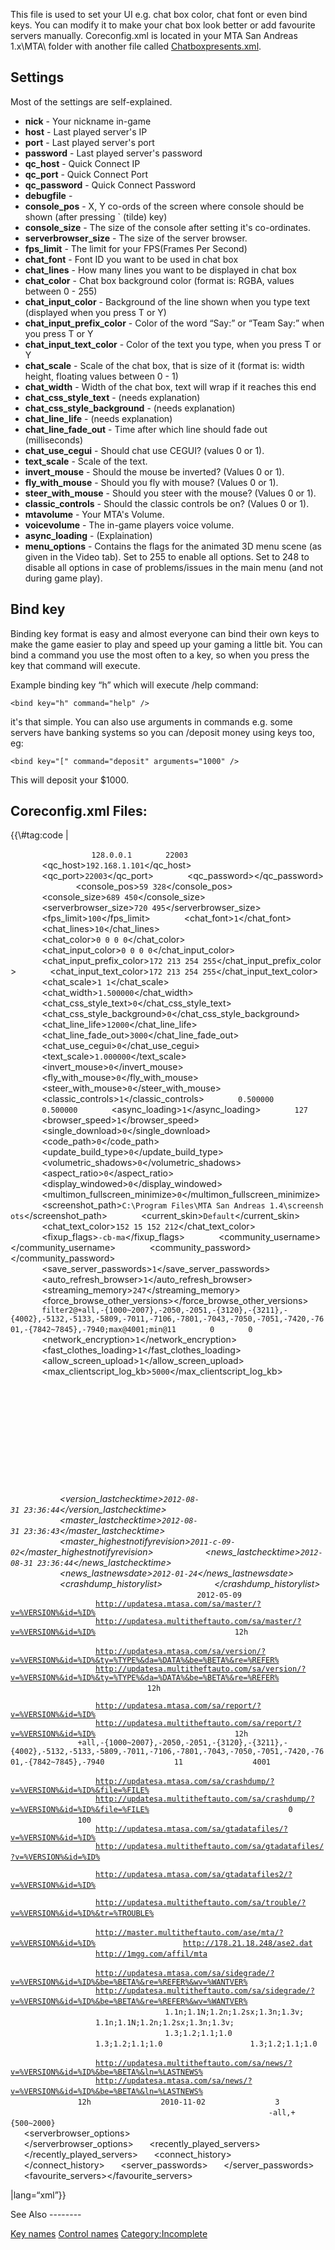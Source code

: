 This file is used to set your UI e.g. chat box color, chat font or even bind keys. You can modify it to make your chat box look better or add favourite servers manually. Coreconfig.xml is located in your MTA San Andreas 1.x\\MTA\\ folder with another file called [Chatboxpresents.xml](/docs/chatboxpresents.xml.md "wikilink").

Settings
--------

Most of the settings are self-explained.

-   **nick** - Your nickname in-game
-   **host** - Last played server's IP
-   **port** - Last played server's port
-   **password** - Last played server's password
-   **qc\_host** - Quick Connect IP
-   **qc\_port** - Quick Connect Port
-   **qc\_password** - Quick Connect Password
-   **debugfile** -
-   **console\_pos** - X, Y co-ords of the screen where console should be shown (after pressing \` (tilde) key)
-   **console\_size** - The size of the console after setting it's co-ordinates.
-   **serverbrowser\_size** - The size of the server browser.
-   **fps\_limit** - The limit for your FPS(Frames Per Second)
-   **chat\_font** - Font ID you want to be used in chat box
-   **chat\_lines** - How many lines you want to be displayed in chat box
-   **chat\_color** - Chat box background color (format is: RGBA, values between 0 - 255)
-   **chat\_input\_color** - Background of the line shown when you type text (displayed when you press T or Y)
-   **chat\_input\_prefix\_color** - Color of the word “Say:” or “Team Say:” when you press T or Y
-   **chat\_input\_text\_color** - Color of the text you type, when you press T or Y
-   **chat\_scale** - Scale of the chat box, that is size of it (format is: width height, floating values between 0 - 1)
-   **chat\_width** - Width of the chat box, text will wrap if it reaches this end
-   **chat\_css\_style\_text** - (needs explanation)
-   **chat\_css\_style\_background** - (needs explanation)
-   **chat\_line\_life** - (needs explanation)
-   **chat\_line\_fade\_out** - Time after which line should fade out (milliseconds)
-   **chat\_use\_cegui** - Should chat use CEGUI? (values 0 or 1).
-   **text\_scale** - Scale of the text.
-   **invert\_mouse** - Should the mouse be inverted? (Values 0 or 1).
-   **fly\_with\_mouse** - Should you fly with mouse? (Values 0 or 1).
-   **steer\_with\_mouse** - Should you steer with the mouse? (Values 0 or 1).
-   **classic\_controls** - Should the classic controls be on? (Values 0 or 1).
-   **mtavolume** - Your MTA's Volume.
-   **voicevolume** - The in-game players voice volume.
-   **async\_loading** - (Explaination)
-   **menu\_options** - Contains the flags for the animated 3D menu scene (as given in the Video tab). Set to 255 to enable all options. Set to 248 to disable all options in case of problems/issues in the main menu (and not during game play).

Bind key
--------

Binding key format is easy and almost everyone can bind their own keys to make the game easier to play and speed up your gaming a little bit. You can bind a command you use the most often to a key, so when you press the key that command will execute.

Example binding key “h” which will execute /help command:

    <bind key="h" command="help" />

it's that simple. You can also use arguments in commands e.g. some servers have banking systems so you can /deposit money using keys too, eg:

    <bind key="[" command="deposit" arguments="1000" />

This will deposit your $1000.

Coreconfig.xml Files:
---------------------

<section name="1.4" class="client">
{{\#tag:code | <mainconfig>

`   `<settings>
`       `<nick></nick>
`       `<host>`128.0.0.1`</host>
`       `<port>`22003`</port>
`       `<password></password>
`       `<qc_host>`192.168.1.101`</qc_host>
`       `<qc_port>`22003`</qc_port>
`       `<qc_password></qc_password>
`       `<debugfile></debugfile>
`       `<console_pos>`59 328`</console_pos>
`       `<console_size>`689 450`</console_size>
`       `<serverbrowser_size>`720 495`</serverbrowser_size>
`       `<fps_limit>`100`</fps_limit>
`       `<chat_font>`1`</chat_font>
`       `<chat_lines>`10`</chat_lines>
`       `<chat_color>`0 0 0 0`</chat_color>
`       `<chat_input_color>`0 0 0 0`</chat_input_color>
`       `<chat_input_prefix_color>`172 213 254 255`</chat_input_prefix_color>
`       `<chat_input_text_color>`172 213 254 255`</chat_input_text_color>
`       `<chat_scale>`1 1`</chat_scale>
`       `<chat_width>`1.500000`</chat_width>
`       `<chat_css_style_text>`0`</chat_css_style_text>
`       `<chat_css_style_background>`0`</chat_css_style_background>
`       `<chat_line_life>`12000`</chat_line_life>
`       `<chat_line_fade_out>`3000`</chat_line_fade_out>
`       `<chat_use_cegui>`0`</chat_use_cegui>
`       `<text_scale>`1.000000`</text_scale>
`       `<invert_mouse>`0`</invert_mouse>
`       `<fly_with_mouse>`0`</fly_with_mouse>
`       `<steer_with_mouse>`0`</steer_with_mouse>
`       `<classic_controls>`1`</classic_controls>
`       `<mtavolume>`0.500000`</mtavolume>
`       `<voicevolume>`0.500000`</voicevolume>
`       `<async_loading>`1`</async_loading>
`       `<mapalpha>`127`</mapalpha>
`       `<browser_speed>`1`</browser_speed>
`       `<single_download>`0`</single_download>
`       `<code_path>`0`</code_path>
`       `<update_build_type>`0`</update_build_type>
`       `<volumetric_shadows>`0`</volumetric_shadows>
`       `<aspect_ratio>`0`</aspect_ratio>
`       `<display_windowed>`0`</display_windowed>
`       `<multimon_fullscreen_minimize>`0`</multimon_fullscreen_minimize>
`       `<screenshot_path>`C:\Program Files\MTA San Andreas 1.4\screenshots`</screenshot_path>
`       `<current_skin>`Default`</current_skin>
`       `<chat_text_color>`152 15 152 212`</chat_text_color>
`       `<fixup_flags>`-cb-ma`</fixup_flags>
`       `<community_username></community_username>
`       `<community_password></community_password>
`       `<save_server_passwords>`1`</save_server_passwords>
`       `<auto_refresh_browser>`1`</auto_refresh_browser>
`       `<streaming_memory>`247`</streaming_memory>
`       `<force_browse_other_versions></force_browse_other_versions>
`       `<reportsettings>`filter2@+all,-{1000~2007},-2050,-2051,-{3120},-{3211},-{4002},-5132,-5133,-5809,-7011,-7106,-7801,-7043,-7050,-7051,-7420,-7601,-{7842~7845},-7940;max@4001;min@11`</reportsettings>
`       `<anisotropic>`0`</anisotropic>
`       `<grass>`0`</grass>
`       `<network_encryption>`1`</network_encryption>
`       `<fast_clothes_loading>`1`</fast_clothes_loading>
`       `<allow_screen_upload>`1`</allow_screen_upload>
`       `<max_clientscript_log_kb>`5000`</max_clientscript_log_kb>
`   `</settings>
`   `<binds>
`       `<bind key="num_0" control="fire"></bind>
`       `<bind key="lctrl" control="fire"></bind>
`       `<bind key="mouse1" control="fire"></bind>
`       `<bind key="e" control="next_weapon"></bind>
`       `<bind key="num_enter" control="next_weapon"></bind>
`       `<bind key="q" control="previous_weapon"></bind>
`       `<bind key="num_dec" control="previous_weapon"></bind>
`       `<bind key="arrow_u" control="forwards"></bind>
`       `<bind key="w" control="forwards"></bind>
`       `<bind key="arrow_d" control="backwards"></bind>
`       `<bind key="s" control="backwards"></bind>
`       `<bind key="arrow_l" control="left"></bind>
`       `<bind key="a" control="left"></bind>
`       `<bind key="arrow_r" control="right"></bind>
`       `<bind key="d" control="right"></bind>
`       `<bind key="pgup" control="zoom_in"></bind>
`       `<bind key="x" control="zoom_in"></bind>
`       `<bind key="mouse_wheel_up" control="zoom_in"></bind>
`       `<bind key="pgdn" control="zoom_out"></bind>
`       `<bind key="z" control="zoom_out"></bind>
`       `<bind key="mouse_wheel_down" control="zoom_out"></bind>
`       `<bind key="enter" control="enter_exit"></bind>
`       `<bind key="v" control="change_camera"></bind>
`       `<bind key="home" control="change_camera"></bind>
`       `<bind key="space" control="jump"></bind>
`       `<bind key="lshift" control="sprint"></bind>
`       `<bind key="mouse3" control="look_behind"></bind>
`       `<bind key="c" control="crouch"></bind>
`       `<bind key="tab" control="action"></bind>
`       `<bind key="lalt" control="walk"></bind>
`       `<bind key="rctrl" control="vehicle_fire"></bind>
`       `<bind key="lalt" control="vehicle_fire"></bind>
`       `<bind key="mouse1" control="vehicle_fire"></bind>
`       `<bind key="lctrl" control="vehicle_secondary_fire"></bind>
`       `<bind key="num_0" control="vehicle_secondary_fire"></bind>
`       `<bind key="a" control="vehicle_left"></bind>
`       `<bind key="arrow_l" control="vehicle_left"></bind>
`       `<bind key="d" control="vehicle_right"></bind>
`       `<bind key="arrow_r" control="vehicle_right"></bind>
`       `<bind key="arrow_u" control="steer_forward"></bind>
`       `<bind key="arrow_d" control="steer_back"></bind>
`       `<bind key="w" control="accelerate"></bind>
`       `<bind key="s" control="brake_reverse"></bind>
`       `<bind key="x" control="radio_next"></bind>
`       `<bind key="z" control="radio_previous"></bind>
`       `<bind key="F5" control="radio_user_track_skip"></bind>
`       `<bind key="h" control="horn"></bind>
`       `<bind key="2" control="sub_mission"></bind>
`       `<bind key="num_add" control="sub_mission"></bind>
`       `<bind key="space" control="handbrake"></bind>
`       `<bind key="rctrl" control="handbrake"></bind>
`       `<bind key="q" control="vehicle_look_left"></bind>
`       `<bind key="e" control="vehicle_look_right"></bind>
`       `<bind key="mouse3" control="vehicle_look_behind"></bind>
`       `<bind key="mouse2" control="vehicle_mouse_look"></bind>
`       `<bind key="num_4" control="special_control_left"></bind>
`       `<bind key="num_6" control="special_control_right"></bind>
`       `<bind key="num_2" control="special_control_down"></bind>
`       `<bind key="end" control="special_control_down"></bind>
`       `<bind key="num_8" control="special_control_up"></bind>
`       `<bind key="delete" control="special_control_up"></bind>
`       `<bind key="delete" control="aim_weapon"></bind>
`       `<bind key="capslock" control="aim_weapon"></bind>
`       `<bind key="mouse2" control="aim_weapon"></bind>
`       `<bind key="y" control="conversation_yes"></bind>
`       `<bind key="n" control="conversation_no"></bind>
`       `<bind key="g" control="group_control_forwards"></bind>
`       `<bind key="h" control="group_control_back"></bind>
`       `<bind key="g" state="down" command="enter_passenger" arguments=""></bind>
`       `<bind key="t" state="down" command="chatbox" arguments="chatboxsay"></bind>
`       `<bind key="y" state="down" command="chatbox" arguments="teamsay 255 0 0"></bind>
`       `<bind key="F11" state="down" command="radar" arguments="-1"></bind>
`       `<bind key="num_add" state="down" command="radar_zoom_in" arguments=""></bind>
`       `<bind key="num_sub" state="down" command="radar_zoom_out" arguments=""></bind>
`       `<bind key="num_8" state="down" command="radar_move_north" arguments=""></bind>
`       `<bind key="num_2" state="down" command="radar_move_south" arguments=""></bind>
`       `<bind key="num_6" state="down" command="radar_move_east" arguments=""></bind>
`       `<bind key="num_4" state="down" command="radar_move_west" arguments=""></bind>
`       `<bind key="num_0" state="down" command="radar_attach" arguments=""></bind>
`       `<bind key="z" state="down" command="voiceptt" arguments="1"></bind>
`       `<bind key="z" state="up" command="voiceptt" arguments="0"></bind>
`       `<bind key="pgup" state="down" command="chatscrollup" arguments="1"></bind>
`       `<bind key="pgup" state="up" command="chatscrollup" arguments="0"></bind>
`       `<bind key="pgdn" state="down" command="chatscrolldown" arguments="-1"></bind>
`       `<bind key="pgdn" state="up" command="chatscrolldown" arguments="0"></bind>
`       `<bind key="pgup" state="down" command="debugscrollup" arguments="1"></bind>
`       `<bind key="pgup" state="up" command="debugscrollup" arguments="0"></bind>
`       `<bind key="pgdn" state="down" command="debugscrolldown" arguments="-1"></bind>
`       `<bind key="pgdn" state="up" command="debugscrolldown" arguments="0"></bind>
`       `<bind key="num_div" state="down" command="radar_opacity_down" arguments=""></bind>
`       `<bind key="num_mul" state="down" command="radar_opacity_up" arguments=""></bind>
`       `<bind key="num_1" state="down" command="radar_help" arguments=""></bind>
`       `<bind key="F12" state="down" command="screenshot" arguments=""></bind>
`   `</binds>
`   `<updater>
`       `<var>
`           `<version_lastchecktime>`2012-08-31 23:36:44`</version_lastchecktime>
`           `<master_lastchecktime>`2012-08-31 23:36:43`</master_lastchecktime>
`           `<master_highestnotifyrevision>`2011-c-09-02`</master_highestnotifyrevision>
`           `<news_lastchecktime>`2012-08-31 23:36:44`</news_lastchecktime>
`           `<news_lastnewsdate>`2012-01-24`</news_lastnewsdate>
`           `<crashdump_historylist>
`           `</crashdump_historylist>
`       `</var>
`       `<mastercache>
`           `<master>
`               `<revision>`2012-05-09`</revision>
`               `<serverlist>
`                   `<server>[`http://updatesa.mtasa.com/sa/master/?v=%VERSION%&id=%ID%`](http://updatesa.mtasa.com/sa/master/?v=%VERSION%&id=%ID%)</server>
`                   `<server>[`http://updatesa.multitheftauto.com/sa/master/?v=%VERSION%&id=%ID%`](http://updatesa.multitheftauto.com/sa/master/?v=%VERSION%&id=%ID%)</server>
`               `</serverlist>
`               `<interval>`12h`</interval>
`           `</master>
`           `<version>
`               `<serverlist>
`                   `<server priority="3">[`http://updatesa.mtasa.com/sa/version/?v=%VERSION%&id=%ID%&ty=%TYPE%&da=%DATA%&be=%BETA%&re=%REFER%`](http://updatesa.mtasa.com/sa/version/?v=%VERSION%&id=%ID%&ty=%TYPE%&da=%DATA%&be=%BETA%&re=%REFER%)</server>
`                   `<server priority="4">[`http://updatesa.multitheftauto.com/sa/version/?v=%VERSION%&id=%ID%&ty=%TYPE%&da=%DATA%&be=%BETA%&re=%REFER%`](http://updatesa.multitheftauto.com/sa/version/?v=%VERSION%&id=%ID%&ty=%TYPE%&da=%DATA%&be=%BETA%&re=%REFER%)</server>
`               `</serverlist>
`               `<interval>`12h`</interval>
`           `</version>
`           `<report>
`               `<serverlist>
`                   `<server>[`http://updatesa.mtasa.com/sa/report/?v=%VERSION%&id=%ID%`](http://updatesa.mtasa.com/sa/report/?v=%VERSION%&id=%ID%)</server>
`                   `<server>[`http://updatesa.multitheftauto.com/sa/report/?v=%VERSION%&id=%ID%`](http://updatesa.multitheftauto.com/sa/report/?v=%VERSION%&id=%ID%)</server>
`               `</serverlist>
`               `<interval>`12h`</interval>
`               `<filter2>`+all,-{1000~2007},-2050,-2051,-{3120},-{3211},-{4002},-5132,-5133,-5809,-7011,-7106,-7801,-7043,-7050,-7051,-7420,-7601,-{7842~7845},-7940`</filter2>
`               `<minsize>`11`</minsize>
`               `<maxsize>`4001`</maxsize>
`           `</report>
`           `<crashdump>
`               `<serverlist>
`                   `<server priority="3">[`http://updatesa.mtasa.com/sa/crashdump/?v=%VERSION%&id=%ID%&file=%FILE%`](http://updatesa.mtasa.com/sa/crashdump/?v=%VERSION%&id=%ID%&file=%FILE%)</server>
`                   `<server priority="4">[`http://updatesa.multitheftauto.com/sa/crashdump/?v=%VERSION%&id=%ID%&file=%FILE%`](http://updatesa.multitheftauto.com/sa/crashdump/?v=%VERSION%&id=%ID%&file=%FILE%)</server>
`               `</serverlist>
`               `<duplicates>`0`</duplicates>
`               `<maxhistorylength>`100`</maxhistorylength>
`           `</crashdump>
`           `<gtadatafiles>
`               `<serverlist>
`                   `<server priority="3">[`http://updatesa.mtasa.com/sa/gtadatafiles/?v=%VERSION%&id=%ID%`](http://updatesa.mtasa.com/sa/gtadatafiles/?v=%VERSION%&id=%ID%)</server>
`                   `<server priority="4">[`http://updatesa.multitheftauto.com/sa/gtadatafiles/?v=%VERSION%&id=%ID%`](http://updatesa.multitheftauto.com/sa/gtadatafiles/?v=%VERSION%&id=%ID%)</server>
`               `</serverlist>
`           `</gtadatafiles>
`           `<gtadatafiles2>
`               `<serverlist>
`                   `<server priority="3">[`http://updatesa.mtasa.com/sa/gtadatafiles2/?v=%VERSION%&id=%ID%`](http://updatesa.mtasa.com/sa/gtadatafiles2/?v=%VERSION%&id=%ID%)</server>
`               `</serverlist>
`           `</gtadatafiles2>
`           `<trouble>
`               `<serverlist>
`                   `<server>[`http://updatesa.multitheftauto.com/sa/trouble/?v=%VERSION%&id=%ID%&tr=%TROUBLE%`](http://updatesa.multitheftauto.com/sa/trouble/?v=%VERSION%&id=%ID%&tr=%TROUBLE%)</server>
`               `</serverlist>
`           `</trouble>
`           `<ase>
`               `<serverlist>
`                   `<server priority="3">[`http://master.multitheftauto.com/ase/mta/?v=%VERSION%&id=%ID%`](http://master.multitheftauto.com/ase/mta/?v=%VERSION%&id=%ID%)</server>
`                   `<server priority="3">[`http://178.21.18.248/ase2.dat`](http://178.21.18.248/ase2.dat)</server>
`                   `<server priority="4">[`http://1mgg.com/affil/mta`](http://1mgg.com/affil/mta)</server>
`               `</serverlist>
`           `</ase>
`           `<sidegrade>
`               `<serverlist>
`                   `<server priority="3">[`http://updatesa.mtasa.com/sa/sidegrade/?v=%VERSION%&id=%ID%&be=%BETA%&re=%REFER%&wv=%WANTVER%`](http://updatesa.mtasa.com/sa/sidegrade/?v=%VERSION%&id=%ID%&be=%BETA%&re=%REFER%&wv=%WANTVER%)</server>
`                   `<server priority="4">[`http://updatesa.multitheftauto.com/sa/sidegrade/?v=%VERSION%&id=%ID%&be=%BETA%&re=%REFER%&wv=%WANTVER%`](http://updatesa.multitheftauto.com/sa/sidegrade/?v=%VERSION%&id=%ID%&be=%BETA%&re=%REFER%&wv=%WANTVER%)</server>
`               `</serverlist>
`               `<nobrowselist>
`                   `<nobrowse version="1.0">`1.1n;1.1N;1.2n;1.2sx;1.3n;1.3v;`</nobrowse>
`                   `<nobrowse version="1.1">`1.1n;1.1N;1.2n;1.2sx;1.3n;1.3v;`</nobrowse>
`               `</nobrowselist>
`               `<onlybrowselist>
`                   `<onlybrowse version="1.1">`1.3;1.2;1.1;1.0`</onlybrowse>
`                   `<onlybrowse version="1.2">`1.3;1.2;1.1;1.0`</onlybrowse>
`                   `<onlybrowse version="1.3">`1.3;1.2;1.1;1.0`</onlybrowse>
`               `</onlybrowselist>
`           `</sidegrade>
`           `<news>
`               `<serverlist>
`                   `<server priority="3">[`http://updatesa.multitheftauto.com/sa/news/?v=%VERSION%&id=%ID%&be=%BETA%&ln=%LASTNEWS%`](http://updatesa.multitheftauto.com/sa/news/?v=%VERSION%&id=%ID%&be=%BETA%&ln=%LASTNEWS%)</server>
`                   `<server priority="4">[`http://updatesa.mtasa.com/sa/news/?v=%VERSION%&id=%ID%&be=%BETA%&ln=%LASTNEWS%`](http://updatesa.mtasa.com/sa/news/?v=%VERSION%&id=%ID%&be=%BETA%&ln=%LASTNEWS%)</server>
`               `</serverlist>
`               `<interval>`12h`</interval>
`               `<oldestpost>`2010-11-02`</oldestpost>
`               `<maxhistorylength>`3`</maxhistorylength>
`           `</news>
`           `<misc>
`               `<debug>
`                   `<filter2>`-all,+{500~2000}`</filter2>
`               `</debug>
`           `</misc>
`       `</mastercache>
`   `</updater>
`   `<serverbrowser_options>
`       `<list id="0" include_empty="1" include_full="1" include_locked="1"></list>
`       `<list id="1" include_empty="1" include_full="1" include_locked="1" active="1"></list>
`       `<list id="2" include_empty="1" include_full="1" include_locked="1" include_offline="1"></list>
`       `<list id="3" include_empty="1" include_full="1" include_locked="1" include_offline="1"></list>
`   `</serverbrowser_options>
`   `<recently_played_servers>
`   `</recently_played_servers>
`   `<connect_history>
`   `</connect_history>
`   `<server_passwords>
`   `</server_passwords>
`   `<favourite_servers></favourite_servers>

</mainconfig> |lang=“xml”}}

</section>
See Also
--------

[Key names](/docs/key_names.md "wikilink")
[Control names](/docs/control_names.md "wikilink") [Category:Incomplete](/docs/category-incomplete.md "wikilink")

